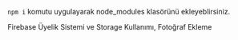 

`npm i` komutu uygulayarak node_modules klasörünü ekleyeblirsiniz.

Firebase Üyelik Sistemi ve Storage Kullanımı,  Fotoğraf Ekleme

